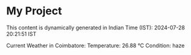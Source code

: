 # My Project

This content is dynamically generated in Indian Time (IST): 2024-07-28 20:21:51 IST


Current Weather in Coimbatore:
Temperature: 26.88 °C
Condition: haze
